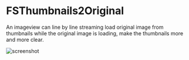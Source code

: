 FSThumbnails2Original
=====================

An imageview can line by line streaming load original image from thumbnails while the original image is loading, make the thumbnails more and more clear.

![screenshot](http://cl.ly/image/3s3f1X3H2m2T/Screenshot.png)